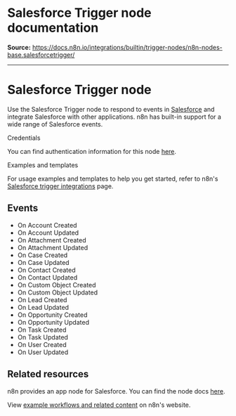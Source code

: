 # Salesforce Trigger node documentation

**Source:** https://docs.n8n.io/integrations/builtin/trigger-nodes/n8n-nodes-base.salesforcetrigger/

---

# Salesforce Trigger node

Use the Salesforce Trigger node to respond to events in [Salesforce](https://login.salesforce.com/) and integrate Salesforce with other applications. n8n has built-in support for a wide range of Salesforce events.

Credentials

You can find authentication information for this node [here](../../credentials/salesforce/).

Examples and templates

For usage examples and templates to help you get started, refer to n8n's [Salesforce trigger integrations](https://n8n.io/integrations/salesforce-trigger/) page.

## Events

- On Account Created
- On Account Updated
- On Attachment Created
- On Attachment Updated
- On Case Created
- On Case Updated
- On Contact Created
- On Contact Updated
- On Custom Object Created
- On Custom Object Updated
- On Lead Created
- On Lead Updated
- On Opportunity Created
- On Opportunity Updated
- On Task Created
- On Task Updated
- On User Created
- On User Updated

## Related resources

n8n provides an app node for Salesforce. You can find the node docs [here](../../app-nodes/n8n-nodes-base.salesforce/).

View [example workflows and related content](https://n8n.io/integrations/salesforce-trigger/) on n8n's website.
